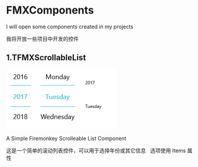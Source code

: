 # FMXComponents

I will open some components created in my projects

我将开放一些项目中开发的控件
 
## 1.TFMXScrollableList

![TFMXScrollYears](SnapShots/FMXScrollYears.png)


A Simple Firemonkey Scrolleable List Component

这是一个简单的滚动列表控件，可以用于选择年份或其它信息
 
选项使用 Items 属性
